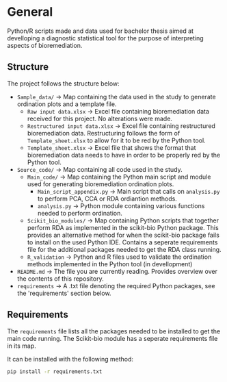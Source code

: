 # General
Python/R scripts made and data used for bachelor thesis aimed at develloping a diagnostic statistical tool for the purpose of interpreting aspects of bioremediation. 

## Structure
The project follows the structure below:

- `Sample_data/` -> Map containing the data used in the study to generate ordination plots and a template file.
  + `Raw input data.xlsx` -> Excel file containing bioremediation data received for this project. No alterations were made.
  + `Restructured input data.xlsx` -> Excel file containing restructured bioremediation data. Restructuring follows the form of `Template_sheet.xlsx` to allow for it to be red by the Python tool.
  + `Template_sheet.xlsx` -> Excel file that shows the format that bioremediation data needs to have in order to be properly red by the Python tool.
- `Source_code/` -> Map containing all code used in the study.
  + `Main_code/` -> Map containing the Python main script and module used for generating bioremediation ordination plots.
    + `Main_script_appendix.py` -> Main script that calls on `analysis.py` to perform PCA, CCA or RDA ordiantion methods.
    + `analysis.py` -> Python module containing various functions needed to perform ordination.
  + `Scikit_bio_modules/` -> Map containing Python scripts that together perform RDA as implemented in the scikit-bio Python package. This provides an alternative method for when the scikit-bio package fails to install on the used Python IDE. Contains a seperate requirements file for the additional packages needed to get the RDA class running.
  + `R_validation` -> Python and R files used to validate the ordination methods implemented in the Python tool (in devellopment)
- `README.md` -> The file you are currently reading. Provides overview over the contents of this repository.
- `requirements` -> A .txt file denoting the required Python packages, see the 'requirements' section below.

## Requirements
The `requirements` file lists all the packages needed to be installed to get the main code running. The Scikit-bio module has a seperate requirements file in its map. 

It can be installed with the following method:
```bash
pip install -r requirements.txt
```
